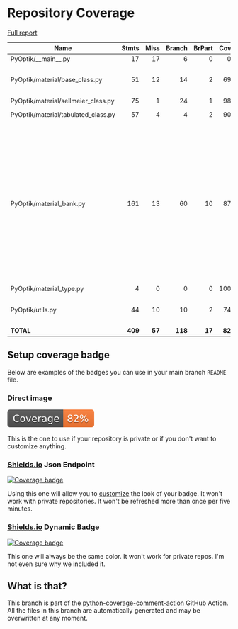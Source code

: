 # Repository Coverage

[Full report](https://htmlpreview.github.io/?https://github.com/MartinPdeS/PyOptik/blob/python-coverage-comment-action-data/htmlcov/index.html)

| Name                                 |    Stmts |     Miss |   Branch |   BrPart |   Cover |   Missing |
|------------------------------------- | -------: | -------: | -------: | -------: | ------: | --------: |
| PyOptik/\_\_main\_\_.py              |       17 |       17 |        6 |        0 |      0% |      1-37 |
| PyOptik/material/base\_class.py      |       51 |       12 |       14 |        2 |     69% |16, 29, 40, 56->exit, 80-89 |
| PyOptik/material/sellmeier\_class.py |       75 |        1 |       24 |        1 |     98% |        85 |
| PyOptik/material/tabulated\_class.py |       57 |        4 |        4 |        2 |     90% |72, 85-86, 114 |
| PyOptik/material\_bank.py            |      161 |       13 |       60 |       10 |     87% |130, 229-239, 313->316, 318->exit, 387-389, 397->403, 403->391, 451->455, 457->461, 461->465, 510->514 |
| PyOptik/material\_type.py            |        4 |        0 |        0 |        0 |    100% |           |
| PyOptik/utils.py                     |       44 |       10 |       10 |        2 |     74% |58, 72->exit, 86-93, 95-96 |
|                            **TOTAL** |  **409** |   **57** |  **118** |   **17** | **82%** |           |


## Setup coverage badge

Below are examples of the badges you can use in your main branch `README` file.

### Direct image

[![Coverage badge](https://raw.githubusercontent.com/MartinPdeS/PyOptik/python-coverage-comment-action-data/badge.svg)](https://htmlpreview.github.io/?https://github.com/MartinPdeS/PyOptik/blob/python-coverage-comment-action-data/htmlcov/index.html)

This is the one to use if your repository is private or if you don't want to customize anything.

### [Shields.io](https://shields.io) Json Endpoint

[![Coverage badge](https://img.shields.io/endpoint?url=https://raw.githubusercontent.com/MartinPdeS/PyOptik/python-coverage-comment-action-data/endpoint.json)](https://htmlpreview.github.io/?https://github.com/MartinPdeS/PyOptik/blob/python-coverage-comment-action-data/htmlcov/index.html)

Using this one will allow you to [customize](https://shields.io/endpoint) the look of your badge.
It won't work with private repositories. It won't be refreshed more than once per five minutes.

### [Shields.io](https://shields.io) Dynamic Badge

[![Coverage badge](https://img.shields.io/badge/dynamic/json?color=brightgreen&label=coverage&query=%24.message&url=https%3A%2F%2Fraw.githubusercontent.com%2FMartinPdeS%2FPyOptik%2Fpython-coverage-comment-action-data%2Fendpoint.json)](https://htmlpreview.github.io/?https://github.com/MartinPdeS/PyOptik/blob/python-coverage-comment-action-data/htmlcov/index.html)

This one will always be the same color. It won't work for private repos. I'm not even sure why we included it.

## What is that?

This branch is part of the
[python-coverage-comment-action](https://github.com/marketplace/actions/python-coverage-comment)
GitHub Action. All the files in this branch are automatically generated and may be
overwritten at any moment.